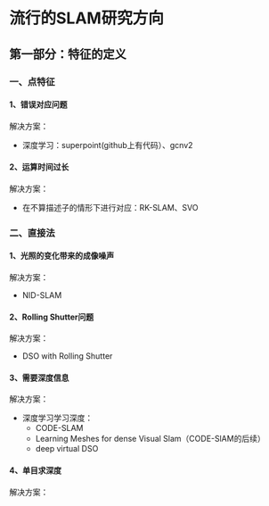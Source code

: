 # 流行的SLAM研究方向
## 第一部分：特征的定义
### 一、点特征
#### 1、错误对应问题
  解决方案：
  + 深度学习：superpoint(github上有代码）、gcnv2
#### 2、运算时间过长
  解决方案：
  + 在不算描述子的情形下进行对应：RK-SLAM、SVO
### 二、直接法
#### 1、光照的变化带来的成像噪声
  解决方案：  
  + NID-SLAM
#### 2、Rolling Shutter问题
  解决方案：
  + DSO with Rolling Shutter
#### 3、需要深度信息
  解决方案：
  + 深度学习学习深度：
    + CODE-SLAM
    + Learning Meshes for dense Visual Slam（CODE-SlAM的后续）
    + deep virtual DSO
#### 4、单目求深度
  解决方案：
